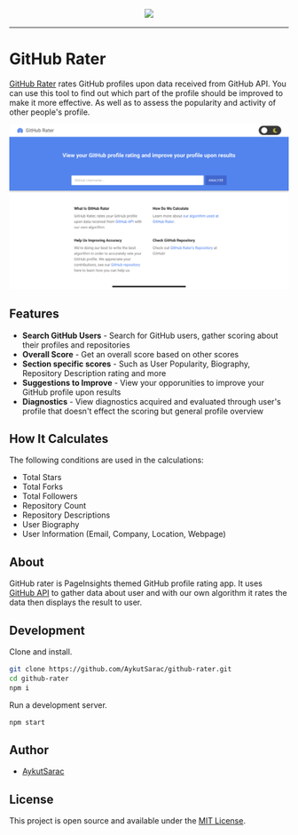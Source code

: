 <p align="center">
  <img src="./assets/logo.png">
</p>
<hr />

# GitHub Rater

[GitHub Rater](https://aykutsarac.github.io/github-rater) rates GitHub profiles upon data received from GitHub API. You can use this tool to find out which part of the profile should be improved to make it more effective. As well as to assess the popularity and activity of other people's profile.

![Screenshot](./public/screenshot-githubrater.png)

## Features

- **Search GitHub Users** - Search for GitHub users, gather scoring about their profiles and repositories
- **Overall Score** - Get an overall score based on other scores
- **Section specific scores** - Such as User Popularity, Biography, Repository Description rating and more
- **Suggestions to Improve** - View your opporunities to improve your GitHub profile upon results
- **Diagnostics** - View diagnostics acquired and evaluated through user's profile that doesn't effect the scoring but general profile overview

## How It Calculates

The following conditions are used in the calculations:

- Total Stars
- Total Forks
- Total Followers
- Repository Count
- Repository Descriptions
- User Biography
- User Information (Email, Company, Location, Webpage)

## About

GitHub rater is PageInsights themed GitHub profile rating app. It uses [GitHub API](https://docs.github.com/en/rest) to gather data about user and with our own algorithm it rates the data then displays the result to user.

## Development

Clone and install.

```bash
git clone https://github.com/AykutSarac/github-rater.git
cd github-rater
npm i
```

Run a development server.

```bash
npm start
```

## Author

- [AykutSarac](https://github.com/AykutSarac)

## License

This project is open source and available under the [MIT License](LICENSE).
